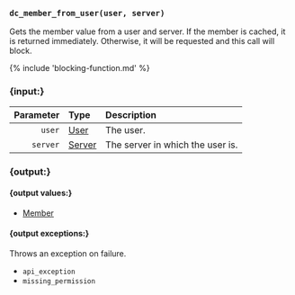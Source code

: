 ### `dc_member_from_user(user, server)`

Gets the member value from a user and server. If the member is cached, it is returned immediately.
Otherwise, it will be requested and this call will block. 

{% include 'blocking-function.md' %}


### {input:}

| Parameter | Type                        | Description                      |
|----------:|:----------------------------|:---------------------------------|
|    `user` | [User](/values/user.md)     | The user.                        |
|  `server` | [Server](/values/server.md) | The server in which the user is. |

### {output:}

#### {output values:}

* [Member](/values/member.md)

#### {output exceptions:}

Throws an exception on failure.
* `api_exception`
* `missing_permission`